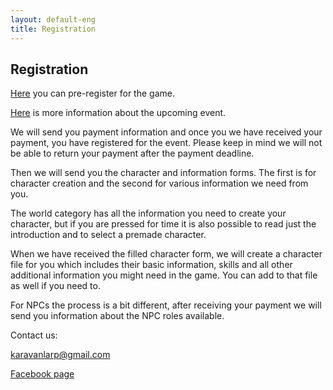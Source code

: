 ```yaml
---
layout: default-eng
title: Registration
---
```

## Registration

[Here](https://docs.google.com/forms/d/1rWLcxs9qTWRxCqIBn1W24DC5QsLv7UEQy56FUxnnlco) you can pre-register for the game. 

[Here](https://karavanlarp.github.io/eng/events/beginning.html) is more information about the upcoming event. 

We will send you payment information and once you we have received your payment, you have registered for the event. Please keep in mind we will not be able to return your payment after the payment deadline. 

Then we will send you the character and information forms. The first is for character creation and the second for various information we need from you. 

The world category has all the information you need to create your character, but if you are pressed for time it is also possible to read just the introduction and to select a premade character. 
 
When we have received the filled character form, we will create a character file for you which includes their basic information, skills and all other additional information you might need in the game. You can add to that file as well if you need to. 

For NPCs the process is a bit different, after receiving your payment we will send you information about the NPC roles available. 

Contact us: 

[karavanlarp@gmail.com](karavanlarp@gmail.com)

[Facebook page](https://www.facebook.com/KaravanLARP/)
